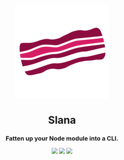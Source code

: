 <p align="center"> <img src="https://raw.githubusercontent.com/fluidtrends/slana/master/logo.png" width="256px"> 
<h1 align="center"> Slana </h1>
<h3 align="center"> Fatten up your Node module into a CLI. </h3>
</p>

<p align="center"> 
<a href="https://www.npmjs.com/package/slana">
<img src="https://img.shields.io/npm/v/slana"/></a>
<a href="https://codeclimate.com/github/fluidtrends/slana/maintainability"><img src="https://api.codeclimate.com/v1/badges/e31eba1090ad1c55c88c/maintainability" /></a>
<a href="https://codeclimate.com/github/fluidtrends/slana/test_coverage"><img src="https://api.codeclimate.com/v1/badges/e31eba1090ad1c55c88c/test_coverage" /></a></p>

